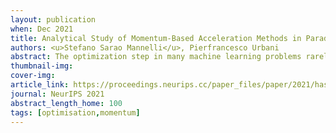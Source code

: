 ```yaml
---
layout: publication
when: Dec 2021
title: Analytical Study of Momentum-Based Acceleration Methods in Paradigmatic High-Dimensional Non-Convex Problems
authors: <u>Stefano Sarao Mannelli</u>, Pierfrancesco Urbani
abstract: The optimization step in many machine learning problems rarely relies on vanilla gradient descent but it is common practice to use momentum-based accelerated methods. Despite these algorithms being widely applied to arbitrary loss functions, their behaviour in generically non-convex, high dimensional landscapes is poorly understood. In this work, we use dynamical mean field theory techniques to describe analytically the average dynamics of these methods in a prototypical non-convex model&colon; the (spiked) matrix-tensor model. We derive a closed set of equations that describe the behaviour of heavy-ball momentum and Nesterov acceleration in the infinite dimensional limit. By numerical integration of these equations, we observe that these methods speed up the dynamics but do not improve the algorithmic threshold with respect to gradient descent in the spiked model.
thumbnail-img:
cover-img:
article_link: https://proceedings.neurips.cc/paper_files/paper/2021/hash/019f8b946a256d9357eadc5ace2c8678-Abstract.html
journal: NeurIPS 2021
abstract_length_home: 100
tags: [optimisation,momentum]
---
```

